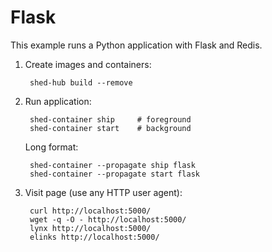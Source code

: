 # Flask

This example runs a Python application with Flask and Redis.

1. Create images and containers:

        shed-hub build --remove

2. Run application:

        shed-container ship     # foreground
        shed-container start    # background

   Long format:

        shed-container --propagate ship flask
        shed-container --propagate start flask

3. Visit page (use any HTTP user agent):

        curl http://localhost:5000/
        wget -q -O - http://localhost:5000/
        lynx http://localhost:5000/
        elinks http://localhost:5000/
